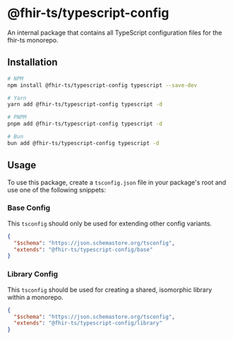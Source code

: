 # @fhir-ts/typescript-config

An internal package that contains all TypeScript configuration files for the fhir-ts monorepo.

## Installation

```bash
# NPM
npm install @fhir-ts/typescript-config typescript --save-dev

# Yarn
yarn add @fhir-ts/typescript-config typescript -d

# PNPM
pnpm add @fhir-ts/typescript-config typescript -d

# Bun
bun add @fhir-ts/typescript-config typescript -d
```

## Usage

To use this package, create a `tsconfig.json` file in your package's root and use one of the following snippets:

### Base Config

This `tsconfig` should only be used for extending other config variants.

```json
{
  "$schema": "https://json.schemastore.org/tsconfig",
  "extends": "@fhir-ts/typescript-config/base"
}
```

### Library Config

This `tsconfig` should be used for creating a shared, isomorphic library within a monorepo.

```json
{
  "$schema": "https://json.schemastore.org/tsconfig",
  "extends": "@fhir-ts/typescript-config/library"
}
```
